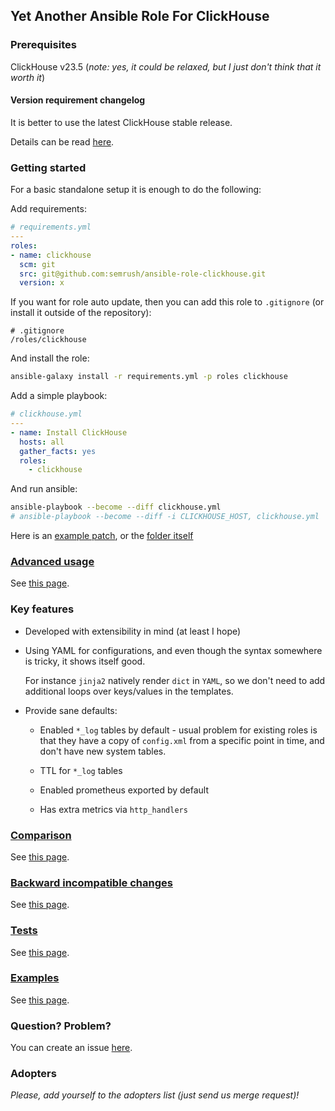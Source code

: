 ## Yet Another Ansible Role For ClickHouse

### Prerequisites

ClickHouse v23.5 (*note: yes, it could be relaxed, but I just don't think that it worth it*)

#### Version requirement changelog

It is better to use the latest ClickHouse stable release.

Details can be read [here](Documentation/ClickHouse_Changelog.md).

### Getting started

For a basic standalone setup it is enough to do the following:

Add requirements:

```yaml
# requirements.yml
---
roles:
- name: clickhouse
  scm: git
  src: git@github.com:semrush/ansible-role-clickhouse.git
  version: x
```

If you want for role auto update, then you can add this role to `.gitignore` (or install it outside of the repository):

```
# .gitignore
/roles/clickhouse
```

And install the role:

```sh
ansible-galaxy install -r requirements.yml -p roles clickhouse
```

Add a simple playbook:

```yaml
# clickhouse.yml
---
- name: Install ClickHouse
  hosts: all
  gather_facts: yes
  roles:
    - clickhouse
```

And run ansible:

```sh
ansible-playbook --become --diff clickhouse.yml
# ansible-playbook --become --diff -i CLICKHOUSE_HOST, clickhouse.yml
```

Here is an [example patch](12bbe612e66ce2dc489a1a2acb2713ac0ccefadb),
or the [folder itself](example)

### [Advanced usage](Documentation/Advanced_Configuration.md)

See [this page](Documentation/Advanced_Configuration.md).

### Key features

- Developed with extensibility in mind (at least I hope)

- Using YAML for configurations, and even though the syntax somewhere is
  tricky, it shows itself good.

  For instance `jinja2` natively render `dict` in `YAML`, so we don't need to
  add additional loops over keys/values in the templates.

- Provide sane defaults:

  - Enabled `*_log` tables by default - usual problem for existing roles is
    that they have a copy of `config.xml` from a specific point in time, and
    don't have new system tables.

  - TTL for `*_log` tables

  - Enabled prometheus exported by default

  - Has extra metrics via `http_handlers`

### [Comparison](Documentation/Comparison.md)

See [this page](Documentation/Comparison.md).

### [Backward incompatible changes](Documentation/Backward_Incompatible_Changes.md)

See [this page](Documentation/Backward_Incompatible_Changes.md).

### [Tests](Documentation/Tests.md)

See [this page](Documentation/Tests.md).

### [Examples](example#test)

See [this page](example#test).

### Question? Problem?

You can create an issue [here](https://github.com/semrush/ansible-role-clickhouse/issues).

### Adopters

*Please, add yourself to the adopters list (just send us merge request)!*
